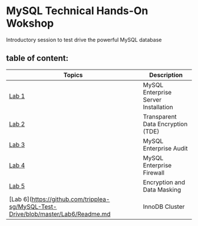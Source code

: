 # MySQL Technical Hands-On Wokshop

Introductory session to test drive the powerful MySQL database

## table of content:
| Topics | Description |
|--------|--------------------------|
| [Lab 1](https://github.com/tripplea-sg/MySQL-Test-Drive/tree/master/Lab1) | MySQL Enterprise Server Installation |
| [Lab 2](https://github.com/tripplea-sg/MySQL-Test-Drive/tree/master/Lab2) | Transparent Data Encryption (TDE)  |
| [Lab 3](https://github.com/tripplea-sg/MySQL-Test-Drive/tree/master/Lab3) | MySQL Enterprise Audit |
| [Lab 4](https://github.com/tripplea-sg/MySQL-Test-Drive/tree/master/Lab4) | MySQL Enterprise Firewall |
| [Lab 5](https://github.com/tripplea-sg/MySQL-Test-Drive/tree/master/Lab5) | Encryption and Data Masking |
| [Lab 6](https://github.com/tripplea-sg/MySQL-Test-Drive/blob/master/Lab6/Readme.md | InnoDB Cluster |



